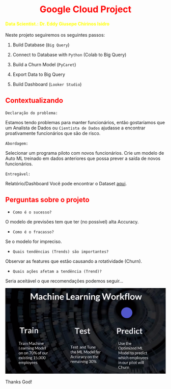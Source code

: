 # <h1 align="center"><font color="red">Google Cloud Project</font></h1>

#### <font color="yellow">Data Scientist.: Dr. Eddy Giusepe Chirinos Isidro</font>


Neste projeto seguiremos os seguintes passos:

1. Build Database (`Big Query`)

2. Connect to Database with `Python` (Colab to Big Query)

3. Build a Churn Model (`PyCaret`)

4. Export Data to Big Query

5. Build Dashboard (`Looker Studio`)


## <font color="red">Contextualizando</font>

`Declaração do problema:`

Estamos tendo problemas para manter funcionários, então gostaríamos que um Analista de Dados ou `Cientista de Dados` ajudasse a encontrar proativamente funcionários que são de risco. 

`Abordagem:`

Selecionar um programa piloto com novos funcionários. Crie um modelo de Auto ML treinado em dados anteriores que possa prever a saída de novos funcionários.

`Entregável:`

Relatório/Dashboard Você pode encontrar o Dataset [aqui](https://absentdata.com/data-analysis/where-to-find-data/).



## <font color="red">Perguntas sobre o projeto</font>

* `Como é o sucesso?`

O modelo de previsões tem que ter (no possível) alta Accuracy.

* `Como é o fracasso?`

Se o modelo for impreciso.

* `Quais tendências (Trends) são importantes?`

Observar as features que estão causando a rotatividade (Churn).

* `Quais ações afetam a tendência (Trend)?`

Seria aceitável o que recomendações podemos seguir...



![alt text](image.png)

























Thanks God!
